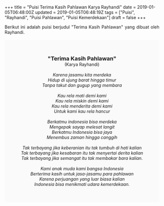 +++
title = "Puisi Terima Kasih Pahlawan Karya Rayhandi"
date = 2019-01-05T06:48:00Z
updated = 2019-01-05T06:48:19Z
tags = ["Puisi", "Rayhandi", "Puisi Pahlawan", "Puisi Kemerdekaan"]
draft = false
+++

<div dir="ltr" style="text-align: left;" trbidi="on"><div style="text-align: justify;">Berikut ini adalah puisi berjudul "Terima Kasih Pahlawan" yang dibuat oleh Rayhandi.</div><br /><div style="background: #FAFAFA; font-size: 14px; height: auto; margin: 0 auto; padding: 50px; text-align: center; width: auto;"><span style="font-size: 18px;"><b>"Terima Kasih Pahlawan"</b></span><br />(Karya Rayhandi)<br /><br /><i>Karena jasamu kita merdeka<br />Hidup di ujung barat hingga timur<br />Tanpa takut dan gugup yang membara<br /><br />Kau rela mati demi kami<br />Kau rela miskin demi kami<br />Kau rela menderita demi kami<br />Untuk kami kau rela hancur<br /><br />Berkatmu indonesia bisa merdeka<br />Mengepak sayap melesat langit<br />Berkatmu Indonesia bisa jaya<br />Menembus zaman hingga canggih<br /><br />Tak terbayang jika keberanian itu tak tumbuh di hati kalian<br />Tak terbayang jika kesabaran itu tak menyertai derita kalian<br />Tak terbayang jika semangat itu tak membakar bara kalian.<br /><br />Kami anak muda kami bangsa Indonesia<br />Berterima kasih untuk jasa-jasamu para pahlawan<br />Karena perjuangan yang luar biasa kalian<br />Indonesia bisa menikmati udara kemerdekaan.</i> </div></div>
